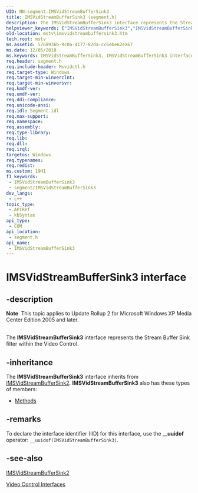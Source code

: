 ```yaml
---
UID: NN:segment.IMSVidStreamBufferSink3
title: IMSVidStreamBufferSink3 (segment.h)
description: The IMSVidStreamBufferSink3 interface represents the Stream Buffer Sink filter within the Video Control.
helpviewer_keywords: ["IMSVidStreamBufferSink3","IMSVidStreamBufferSink3 interface [Microsoft TV Technologies]","IMSVidStreamBufferSink3 interface [Microsoft TV Technologies]","described","IMSVidStreamBufferSink3Interface","mstv.imsvidstreambuffersink3","segment/IMSVidStreamBufferSink3"]
old-location: mstv\imsvidstreambuffersink3.htm
tech.root: mstv
ms.assetid: 5768936b-9c0a-4177-82da-cc6ebe62ea67
ms.date: 12/05/2018
ms.keywords: IMSVidStreamBufferSink3, IMSVidStreamBufferSink3 interface [Microsoft TV Technologies], IMSVidStreamBufferSink3 interface [Microsoft TV Technologies],described, IMSVidStreamBufferSink3Interface, mstv.imsvidstreambuffersink3, segment/IMSVidStreamBufferSink3
req.header: segment.h
req.include-header: Msvidctl.h
req.target-type: Windows
req.target-min-winverclnt: 
req.target-min-winversvr: 
req.kmdf-ver: 
req.umdf-ver: 
req.ddi-compliance: 
req.unicode-ansi: 
req.idl: Segment.idl
req.max-support: 
req.namespace: 
req.assembly: 
req.type-library: 
req.lib: 
req.dll: 
req.irql: 
targetos: Windows
req.typenames: 
req.redist: 
ms.custom: 19H1
f1_keywords:
 - IMSVidStreamBufferSink3
 - segment/IMSVidStreamBufferSink3
dev_langs:
 - c++
topic_type:
 - APIRef
 - kbSyntax
api_type:
 - COM
api_location:
 - segment.h
api_name:
 - IMSVidStreamBufferSink3
---
```


# IMSVidStreamBufferSink3 interface


## -description

<div class="alert"><b>Note</b>  This topic applies to Update Rollup 2 for Microsoft Windows XP Media Center Edition 2005 and later.
        </div>
<div> </div>


The <b>IMSVidStreamBufferSink3</b> interface represents the Stream Buffer Sink filter within the Video Control.

## -inheritance

The <b>IMSVidStreamBufferSink3</b> interface inherits from <a href="/windows/desktop/api/segment/nn-segment-imsvidstreambuffersink2">IMSVidStreamBufferSink2</a>. <b>IMSVidStreamBufferSink3</b> also has these types of members:
<ul>
<li><a href="https://docs.microsoft.com/">Methods</a></li>
</ul>

## -remarks

To declare the interface identifier (IID) for this interface, use the <b>__uuidof</b> operator: <code>__uuidof(IMSVidStreamBufferSink3)</code>.

## -see-also

<a href="/windows/desktop/api/segment/nn-segment-imsvidstreambuffersink2">IMSVidStreamBufferSink2</a>



<a href="/previous-versions/windows/desktop/mstv/video-control-interfaces">Video Control Interfaces</a>

